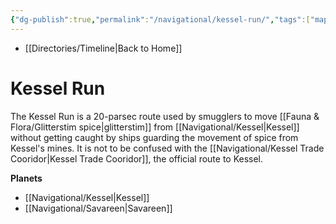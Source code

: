 ```yaml
---
{"dg-publish":true,"permalink":"/navigational/kessel-run/","tags":["map","hyperlane","outerrim","kessels"],"dgHomeLink":false}
---
```


- [[Directories/Timeline\|Back to Home]]

# Kessel Run
The Kessel Run is a 20-parsec route used by smugglers to move [[Fauna & Flora/Glitterstim spice\|glitterstim]] from [[Navigational/Kessel\|Kessel]] without getting caught by ships guarding the movement of spice from Kessel's mines. It is not to be confused with the [[Navigational/Kessel Trade Cooridor\|Kessel Trade Cooridor]], the official route to Kessel.

**Planets**
- [[Navigational/Kessel\|Kessel]]
- [[Navigational/Savareen\|Savareen]]
